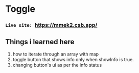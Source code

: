 # Toggle

### `Live site: `https://mmek2.csb.app/

## Things i learned here

1. how to iterate through an array with map
2. toggle button that shows info only when showInfo is true.
3. changing button's ui as per the info status